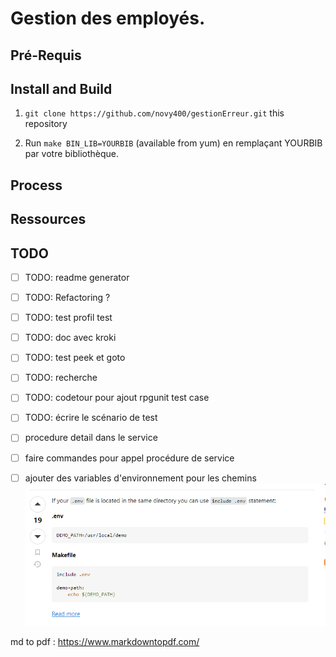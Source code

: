 # Gestion des employés.

## Pré-Requis

## Install and Build
1. `git clone https://github.com/novy400/gestionErreur.git` this repository


1. Run `make BIN_LIB=YOURBIB` (available from yum) en remplaçant YOURBIB par votre bibliothèque.
 

## Process 

## Ressources
## TODO
- [ ] TODO: readme generator
- [ ] TODO: Refactoring ?
- [ ] TODO: test profil test
- [ ] TODO: doc avec kroki
- [ ] TODO: test peek et goto
- [ ] TODO: recherche
- [ ] TODO: codetour pour ajout rpgunit test case
- [ ] TODO: écrire le scénario de test
- [ ]    procedure detail dans le service
- [ ] faire commandes pour appel procédure de service
- [ ] ajouter des variables d'environnement pour les chemins 
![picture 0](images/bcebed222361d2d8e8e41b66cf5dce481f105a50a604443df4b05c17cd98359d.png)  


md to pdf : https://www.markdowntopdf.com/
